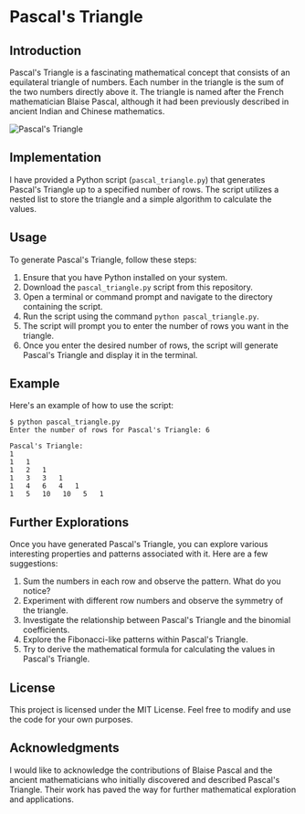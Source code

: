 # Pascal's Triangle

## Introduction
Pascal's Triangle is a fascinating mathematical concept that consists of an equilateral triangle of numbers. Each number in the triangle is the sum of the two numbers directly above it. The triangle is named after the French mathematician Blaise Pascal, although it had been previously described in ancient Indian and Chinese mathematics.

![Pascal's Triangle](pascals_triangle.png)

## Implementation
I have provided a Python script (`pascal_triangle.py`) that generates Pascal's Triangle up to a specified number of rows. The script utilizes a nested list to store the triangle and a simple algorithm to calculate the values.

## Usage
To generate Pascal's Triangle, follow these steps:

1. Ensure that you have Python installed on your system.
2. Download the `pascal_triangle.py` script from this repository.
3. Open a terminal or command prompt and navigate to the directory containing the script.
4. Run the script using the command `python pascal_triangle.py`.
5. The script will prompt you to enter the number of rows you want in the triangle.
6. Once you enter the desired number of rows, the script will generate Pascal's Triangle and display it in the terminal.

## Example
Here's an example of how to use the script:

```
$ python pascal_triangle.py
Enter the number of rows for Pascal's Triangle: 6

Pascal's Triangle:
1
1   1
1   2   1
1   3   3   1
1   4   6   4   1
1   5   10   10   5   1
```

## Further Explorations
Once you have generated Pascal's Triangle, you can explore various interesting properties and patterns associated with it. Here are a few suggestions:

1. Sum the numbers in each row and observe the pattern. What do you notice?
2. Experiment with different row numbers and observe the symmetry of the triangle.
3. Investigate the relationship between Pascal's Triangle and the binomial coefficients.
4. Explore the Fibonacci-like patterns within Pascal's Triangle.
5. Try to derive the mathematical formula for calculating the values in Pascal's Triangle.

## License
This project is licensed under the MIT License. Feel free to modify and use the code for your own purposes.

## Acknowledgments
I would like to acknowledge the contributions of Blaise Pascal and the ancient mathematicians who initially discovered and described Pascal's Triangle. Their work has paved the way for further mathematical exploration and applications.
